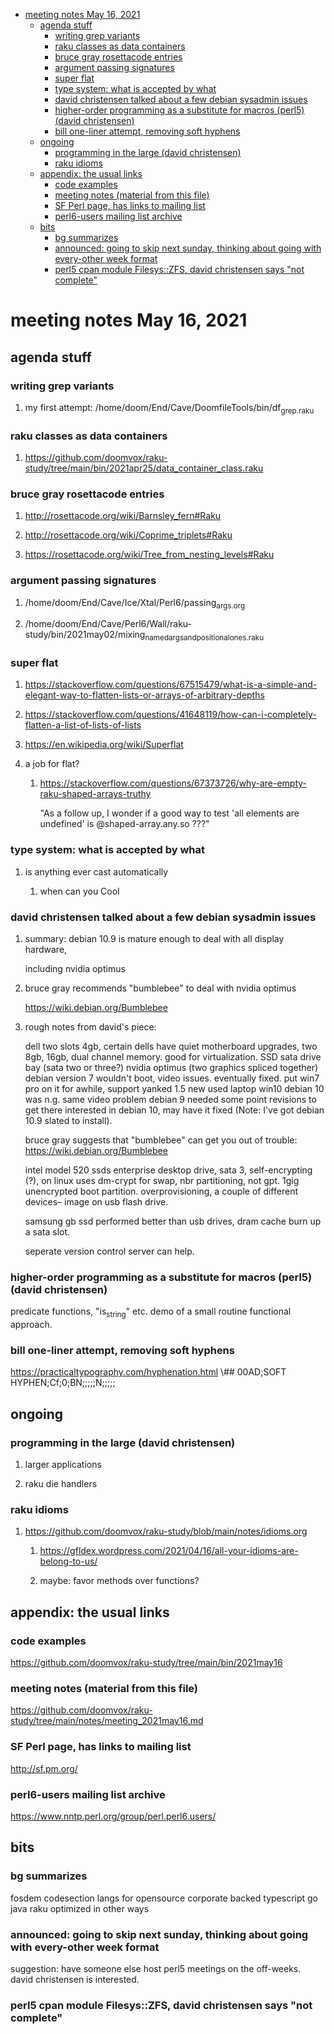 - [meeting notes May 16, 2021](#orgf389ec4)
  - [agenda stuff](#org40701b9)
    - [writing grep variants](#org2c904f0)
    - [raku classes as data containers](#org06eddbd)
    - [bruce gray rosettacode entries](#orgf49d6c9)
    - [argument passing signatures](#org2846fec)
    - [super flat](#org4edc438)
    - [type system: what is accepted by what](#orgf89519b)
    - [david christensen talked about a few debian sysadmin issues](#org0737420)
    - [higher-order programming as a substitute for macros (perl5)  (david christensen)](#orgfff52d4)
    - [bill one-liner attempt, removing soft hyphens](#org83f7f54)
  - [ongoing](#org4dbc58e)
    - [programming in the large (david christensen)](#org430fcd7)
    - [raku idioms](#orge39d097)
  - [appendix: the usual links](#org441cccb)
    - [code examples](#orgdfa9728)
    - [meeting notes (material from this file)](#orgdc060eb)
    - [SF Perl page, has links to mailing list](#org3d23be4)
    - [perl6-users mailing list archive](#orgd6ec0a0)
  - [bits](#org8bf3a3c)
    - [bg summarizes](#orgdfa6e30)
    - [announced: going to skip next sunday, thinking about going with every-other week format](#orgfe72f4d)
    - [perl5 cpan module  Filesys::ZFS, david christensen says "not complete"](#org24e7bd0)


<a id="orgf389ec4"></a>

# meeting notes May 16, 2021


<a id="org40701b9"></a>

## agenda stuff


<a id="org2c904f0"></a>

### writing grep variants

1.  my first attempt: /home/doom/End/Cave/DoomfileTools/bin/df<sub>grep.raku</sub>


<a id="org06eddbd"></a>

### raku classes as data containers

1.  <https://github.com/doomvox/raku-study/tree/main/bin/2021apr25/data_container_class.raku>


<a id="orgf49d6c9"></a>

### bruce gray rosettacode entries

1.  <http://rosettacode.org/wiki/Barnsley_fern#Raku>

2.  <http://rosettacode.org/wiki/Coprime_triplets#Raku>

3.  <https://rosettacode.org/wiki/Tree_from_nesting_levels#Raku>


<a id="org2846fec"></a>

### argument passing signatures

1.  /home/doom/End/Cave/Ice/Xtal/Perl6/passing<sub>args.org</sub>

2.  /home/doom/End/Cave/Perl6/Wall/raku-study/bin/2021may02/mixing<sub>named</sub><sub>args</sub><sub>and</sub><sub>positional</sub><sub>ones.raku</sub>


<a id="org4edc438"></a>

### super flat

1.  <https://stackoverflow.com/questions/67515479/what-is-a-simple-and-elegant-way-to-flatten-lists-or-arrays-of-arbitrary-depths>

2.  <https://stackoverflow.com/questions/41648119/how-can-i-completely-flatten-a-list-of-lists-of-lists>

3.  <https://en.wikipedia.org/wiki/Superflat>

4.  a job for flat?

    1.  <https://stackoverflow.com/questions/67373726/why-are-empty-raku-shaped-arrays-truthy>
    
        "As a follow up, I wonder if a good way to test 'all elements are undefined' is @shaped-array.any.so ???"


<a id="orgf89519b"></a>

### type system: what is accepted by what

1.  is anything ever cast automatically

    1.  when can you Cool


<a id="org0737420"></a>

### david christensen talked about a few debian sysadmin issues

1.  summary: debian 10.9 is mature enough to deal with all display hardware,

    including nvidia optimus

2.  bruce gray recommends "bumblebee" to deal with nvidia optimus

    <https://wiki.debian.org/Bumblebee>

3.  rough notes from david's piece:

    dell two slots 4gb, certain dells have quiet motherboard upgrades, two 8gb, 16gb, dual channel memory. good for virtualization. SSD sata drive bay (sata two or three?) nvidia optimus (two graphics spliced together) debian version 7 wouldn't boot, video issues. eventually fixed. put win7 pro on it for awhile, support yanked 1.5 new used laptop win10 debian 10 was n.g. same video problem debian 9 needed some point revisions to get there interested in debian 10, may have it fixed (Note: I've got debian 10.9 slated to install).
    
    bruce gray suggests that "bumblebee" can get you out of trouble: <https://wiki.debian.org/Bumblebee>
    
    intel model 520 ssds enterprise desktop drive, sata 3, self-encrypting (?), on linux uses dm-crypt for swap, nbr partitioning, not gpt. 1gig unencrypted boot partition. overprovisioning, a couple of different devices&#x2013; image on usb flash drive.
    
    samsung gb ssd performed better than usb drives, dram cache burn up a sata slot.
    
    seperate version control server can help.


<a id="orgfff52d4"></a>

### higher-order programming as a substitute for macros (perl5)  (david christensen)

predicate functions, "is<sub>string</sub>" etc. demo of a small routine functional approach.


<a id="org83f7f54"></a>

### bill one-liner attempt, removing soft hyphens

<https://practicaltypography.com/hyphenation.html> \\## 00AD;SOFT HYPHEN;Cf;0;BN;;;;;N;;;;;


<a id="org4dbc58e"></a>

## ongoing


<a id="org430fcd7"></a>

### programming in the large (david christensen)

1.  larger applications

2.  raku die handlers


<a id="orge39d097"></a>

### raku idioms

1.  <https://github.com/doomvox/raku-study/blob/main/notes/idioms.org>

    1.  <https://gfldex.wordpress.com/2021/04/16/all-your-idioms-are-belong-to-us/>
    
    2.  maybe: favor methods over functions?


<a id="org441cccb"></a>

## appendix: the usual links


<a id="orgdfa9728"></a>

### code examples

<https://github.com/doomvox/raku-study/tree/main/bin/2021may16>


<a id="orgdc060eb"></a>

### meeting notes (material from this file)

<https://github.com/doomvox/raku-study/tree/main/notes/meeting_2021may16.md>


<a id="org3d23be4"></a>

### SF Perl page, has links to mailing list

<http://sf.pm.org/>


<a id="orgd6ec0a0"></a>

### perl6-users mailing list archive

<https://www.nntp.perl.org/group/perl.perl6.users/>


<a id="org8bf3a3c"></a>

## bits


<a id="orgdfa6e30"></a>

### bg summarizes

fosdem codesection langs for opensource corporate backed typescript go java raku optimized in other ways


<a id="orgfe72f4d"></a>

### announced: going to skip next sunday, thinking about going with every-other week format

suggestion: have someone else host perl5 meetings on the off-weeks. david christensen is interested.


<a id="org24e7bd0"></a>

### perl5 cpan module  Filesys::ZFS, david christensen says "not complete"
